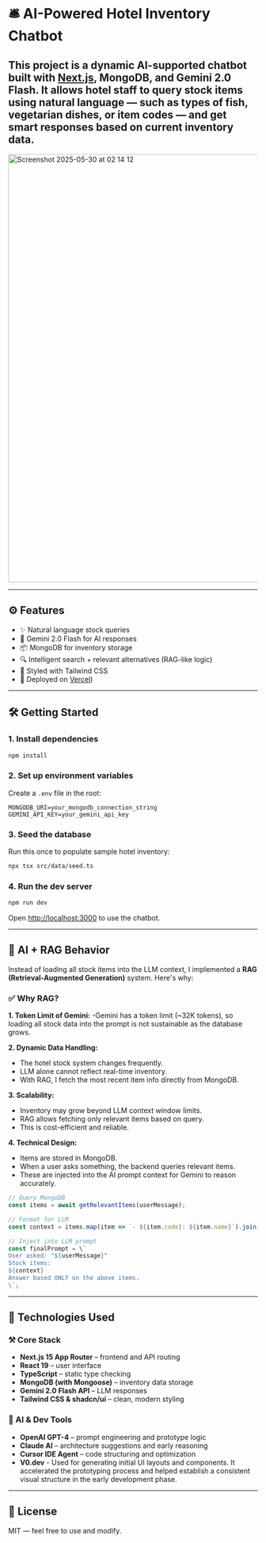 # 🛎️ AI-Powered Hotel Inventory Chatbot

This project is a dynamic AI-supported chatbot built with [Next.js](https://nextjs.org), MongoDB, and Gemini 2.0 Flash. It allows hotel staff to query stock items using natural language — such as types of fish, vegetarian dishes, or item codes — and get smart responses based on current inventory data.
---
<img width="865" alt="Screenshot 2025-05-30 at 02 14 12" src="https://github.com/user-attachments/assets/9019c846-e224-4979-864f-87030f250aed" />

---

## ⚙️ Features

- ✨ Natural language stock queries
- 🧠 Gemini 2.0 Flash for AI responses
- 📦 MongoDB for inventory storage
- 🔍 Intelligent search + relevant alternatives (RAG-like logic)
- 🎨 Styled with Tailwind CSS
- 🚀 Deployed on [Vercel](https://generative-chatbot-2d974ltc1-strecshazovskioks-projects.vercel.app))

---

## 🛠️ Getting Started

### 1. Install dependencies

```bash
npm install
```

### 2. Set up environment variables

Create a `.env` file in the root:

```env
MONGODB_URI=your_mongodb_connection_string
GEMINI_API_KEY=your_gemini_api_key
```

### 3. Seed the database

Run this once to populate sample hotel inventory:

```bash
npx tsx src/data/seed.ts
```

### 4. Run the dev server

```bash
npm run dev
```

Open [http://localhost:3000](http://localhost:3000) to use the chatbot.

---

## 🧠 AI + RAG Behavior

Instead of loading all stock items into the LLM context, I implemented a **RAG (Retrieval-Augmented Generation)** system. Here's why:

### ✅ Why RAG?

**1. Token Limit of Gemini:** 
-Gemini has a token limit (~32K tokens), so loading all stock data into the prompt is not sustainable as the database grows.

**2. Dynamic Data Handling:**
- The hotel stock system changes frequently.
- LLM alone cannot reflect real-time inventory.
- With RAG, I fetch the most recent item info directly from MongoDB.

**3. Scalability:**
- Inventory may grow beyond LLM context window limits.
- RAG allows fetching only relevant items based on query.
- This is cost-efficient and reliable.

**4. Technical Design:**
- Items are stored in MongoDB.
- When a user asks something, the backend queries relevant items.
- These are injected into the AI prompt context for Gemini to reason accurately.
```ts
// Query MongoDB
const items = await getRelevantItems(userMessage);

// Format for LLM
const context = items.map(item => `- ${item.code}: ${item.name}`).join('\n');

// Inject into LLM prompt
const finalPrompt = \`
User asked: "${userMessage}"
Stock items:
${context}
Answer based ONLY on the above items.
\`;
```

---

## 🧩 Technologies Used

### ⚒️ Core Stack
- **Next.js 15 App Router** – frontend and API routing
- **React 19** – user interface
- **TypeScript** – static type checking
- **MongoDB (with Mongoose)** – inventory data storage
- **Gemini 2.0 Flash API** – LLM responses
- **Tailwind CSS & shadcn/ui** – clean, modern styling

### 🧠 AI & Dev Tools
- **OpenAI GPT-4** – prompt engineering and prototype logic
- **Claude AI** – architecture suggestions and early reasoning
- **Cursor IDE Agent** – code structuring and optimization
- **V0.dev** - Used for generating initial UI layouts and components. It accelerated the prototyping process and helped establish a consistent visual structure in the early development phase.



---

## 📄 License

MIT — feel free to use and modify.
